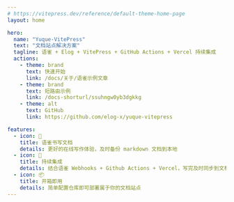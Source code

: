 ```yaml
---
# https://vitepress.dev/reference/default-theme-home-page
layout: home

hero:
  name: "Yuque-VitePress"
  text: "文档站点解决方案"
  tagline: 语雀 + Elog + VitePress + GitHub Actions + Vercel 持续集成
  actions:
    - theme: brand
      text: 快速开始
      link: /docs/关于/语雀示例文章
    - theme: brand
      text: 短路由示例
      link: /docs-shorturl/ssuhngw0yb3dgkkg
    - theme: alt
      text: GitHub
      link: https://github.com/elog-x/yuque-vitepress

features:
  - icon: 📝
    title: 语雀书写文档
    details: 更好的在线写作体验，及时备份 markdown 文档到本地
  - icon: 🚀
    title: 持续集成
    details: 结合语雀 Webhooks + Github Actions + Vercel，写完及时同步到文档站点
  - icon: 📦
    title: 开箱即用
    details: 简单配置仓库即可部署属于你的文档站点
---
```


